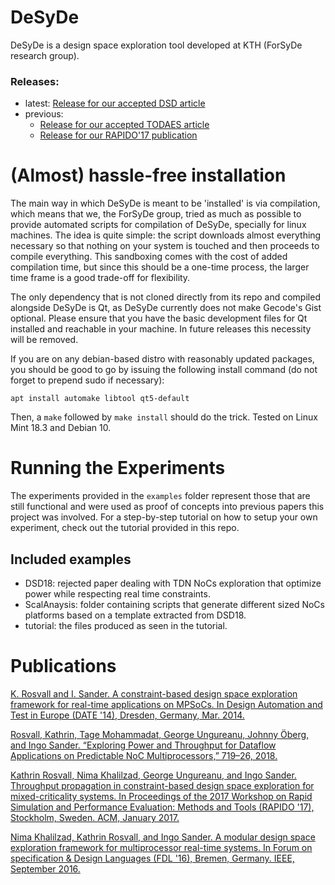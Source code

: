 # DeSyDe

DeSyDe is a design space exploration tool developed at KTH (ForSyDe research group).

### Releases:
* latest: 
  [Release for our accepted DSD article]()
* previous:
  * [Release for our accepted TODAES article](https://github.com/forsyde/DeSyDe/tree/v0.2.1-todaes)
  * [Release for our RAPIDO'17 publication](https://github.com/forsyde/DeSyDe/tree/v0.1.1-rapido)

# (Almost) hassle-free installation

The main way in which DeSyDe is meant to be 'installed' is via compilation, which means that
we, the ForSyDe group, tried as much as possible to provide automated scripts for compilation
of DeSyDe, specially for linux machines. The idea is quite simple: the script downloads almost
everything necessary so that nothing on your system is touched and then proceeds to
compile everything. This sandboxing comes with the cost of added compilation time, but since
this should be a one-time process, the larger time frame is a good trade-off for flexibility.

The only dependency that is not cloned directly from its repo and compiled alongside DeSyDe
is Qt, as DeSyDe currently does not make Gecode's Gist optional. Please ensure that you have
the basic development files for Qt installed and reachable in your machine. In future releases
this necessity will be removed.

If you are on any debian-based distro with reasonably updated packages, you should be
good to go by issuing the following install command (do not forget to prepend sudo if necessary):

    apt install automake libtool qt5-default

Then, a `make` followed by `make install` should do the trick. Tested on Linux Mint 18.3 and Debian 10.

# Running the Experiments

The experiments provided in the `examples` folder represent those that are still functional and were
used as proof of concepts into previous papers this project was involved. For a step-by-step tutorial
on how to setup your own experiment, check out the tutorial provided in this repo.

## Included examples

* DSD18: rejected paper dealing with TDN NoCs exploration that optimize power while respecting real time constraints.
* ScalAnaysis: folder containing scripts that generate different sized NoCs platforms based on a template extracted from DSD18.
* tutorial: the files produced as seen in the tutorial.

# Publications

[K. Rosvall and I. Sander. A constraint-based design space exploration framework for real-time applications on MPSoCs. In Design Automation and Test in Europe (DATE '14), Dresden, Germany, Mar. 2014.](http://dx.doi.org/10.7873/DATE.2014.339)

[Rosvall, Kathrin, Tage Mohammadat, George Ungureanu, Johnny Öberg, and Ingo Sander. “Exploring Power and Throughput for Dataflow Applications on Predictable NoC Multiprocessors,” 719–26, 2018.](https://doi.org/10.1109/DSD.2018.00011.)

[Kathrin Rosvall, Nima Khalilzad, George Ungureanu, and Ingo Sander. Throughput propagation in constraint-based design space exploration for mixed-criticality systems. In Proceedings of the 2017 Workshop on Rapid Simulation and Performance Evaluation: Methods and Tools (RAPIDO '17), Stockholm, Sweden. ACM, January 2017.](https://doi.org/10.1145/3023973.3023977)

[Nima Khalilzad, Kathrin Rosvall, and Ingo Sander. A modular design space exploration framework for multiprocessor real-time systems. In Forum on specification & Design Languages (FDL '16), Bremen, Germany. IEEE, September 2016.](https://doi.org/10.1109/FDL.2016.7880377)

